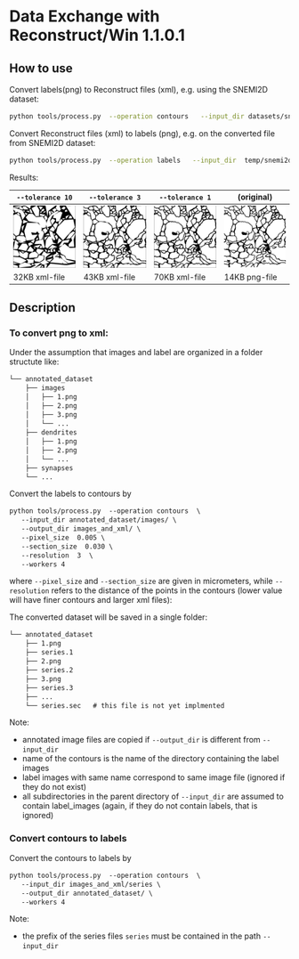 # Data Exchange with Reconstruct/Win 1.1.0.1

## How to use

Convert labels(png) to Reconstruct files (xml), e.g. using the SNEMI2D dataset:
```sh
python tools/process.py  --operation contours   --input_dir datasets/snemi2d/train_volume/  --output_dir temp/snemi2d_export/  --pixel_size  0.004  --section_thickness  0.050  --tolerance 10     --workers 4
```
Convert Reconstruct files (xml) to labels (png), e.g. on the converted file from SNEMI2D dataset:
```sh
python tools/process.py  --operation labels   --input_dir  temp/snemi2d_export/series  --output_dir  temp/snemi2d_import/  --workers 4
```  

Results:

|```--tolerance 10```|```--tolerance 3```|```--tolerance 1```|(original)|
|---|---|---|---|
| ![](tolerance_10.png)| ![](tolerance_3.png)| ![](tolerance_1.png)|![original](original.png)|
|  32KB xml-file |  43KB xml-file | 70KB xml-file  |  14KB png-file   |

## Description
 
### To convert png to xml:

Under the assumption that images and label are organized in a folder structute like:

```
└── annotated_dataset
    ├── images
    │   ├── 1.png
    │   ├── 2.png
    │   ├── 3.png
    │   └── ...
    ├── dendrites
    │   ├── 1.png
    │   ├── 2.png
    │   └── ...
    ├── synapses
    └── ...
```
Convert the labels to contours by
```
python tools/process.py  --operation contours  \
   --input_dir annotated_dataset/images/ \
   --output_dir images_and_xml/ \
   --pixel_size  0.005 \
   --section_size  0.030 \
   --resolution  3  \
   --workers 4
```
where ```--pixel_size``` and ```--section_size``` are given in micrometers, while ```--resolution``` refers to the distance of the points in the contours (lower value will have finer contours and larger xml files): 

The converted dataset will be saved in a single folder:
```
└── annotated_dataset
    ├── 1.png
    ├── series.1
    ├── 2.png
    ├── series.2
    ├── 3.png
    ├── series.3
    ├── ...
    └── series.sec   # this file is not yet implmented
```
Note:
 - annotated image files are copied if ```--output_dir``` is different from ```--input_dir```
 - name of the contours is the name of the directory containing the label images
 - label images with same name correspond to same image file (ignored if they do not exist)
 - all subdirectories in the parent directory of ```--input_dir``` are assumed to contain label_images (again, if they do not contain labels, that is ignored)

### Convert contours to labels

Convert the contours to labels by
```
python tools/process.py  --operation contours  \
   --input_dir images_and_xml/series \
   --output_dir annotated_dataset/ \
   --workers 4
```
Note:
 - the prefix of the series files ```series``` must be contained in the path ```--input_dir``` 
